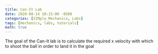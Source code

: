 ```yaml
---
title: Can-It Lab
date: 2020-08-14 10:15:00 -0500
categories: [SIMple_Mechanics, Labs]
tags: [mechanics, labs, tutorials]
math: true
---
```


The goal of the Can-It lab is to calculate the required x velocity with which to shoot the ball in order to land it in the goal
